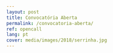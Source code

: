```yaml
---
layout: post
title: Convocatória Aberta
permalink: /convocatoria-aberta/
ref: opencall
lang: pt
cover: media/images/2018/serrinha.jpg
---
```

<br>


<br><br><br><br>
